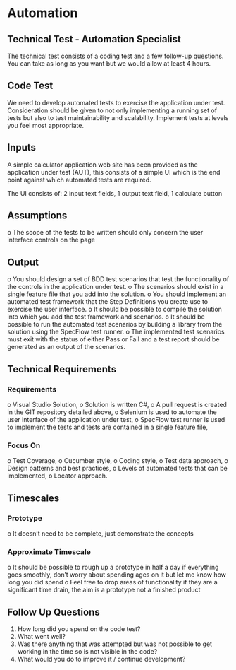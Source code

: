 # Automation

## Technical Test - Automation Specialist
The technical test consists of a coding test and a few follow-up questions. 
You can take as long as you want but we would allow at least 4 hours.

## Code Test
We need to develop automated tests to exercise the application under test.
Consideration should be given to not only implementing a running set of tests but also to test maintainability and scalability.
Implement tests at levels you feel most appropriate.

## Inputs
A simple calculator application web site has been provided as the application under test (AUT), 
this consists of a simple UI which is the end point against which automated tests are required.

The UI consists of: 2 input text fields, 1 output text field,	1 calculate button

## Assumptions
o	The scope of the tests to be written should only concern the user interface controls on the page

## Output
o	You should design a set of BDD test scenarios that test the functionality of the controls in the application under test. 
o	The scenarios should exist in a single feature file that you add into the solution.
o	You should implement an automated test framework that the Step Definitions you create use to exercise the user interface.
o	It should be possible to compile the solution into which you add the test framework and scenarios.
o	It should be possible to run the automated test scenarios by building a library from the solution using the SpecFlow test runner.
o	The implemented test scenarios must exit with the status of either Pass or Fail and a test report should be generated as an output of the scenarios.

## Technical Requirements
###	Requirements
o	Visual Studio Solution,
o	Solution is written C#,
o	A pull request is created in the GIT repository detailed above,
o	Selenium is used to automate the user interface of the application under test,
o	SpecFlow test runner is used to implement the tests and tests are contained in a single feature file,

###	Focus On
o	Test Coverage,
o	Cucumber style,
o	Coding style,
o	Test data approach,
o	Design patterns and best  practices,
o	Levels of automated tests that can be implemented,
o	Locator approach.

## Timescales
###	Prototype
o	It doesn’t need to be complete, just demonstrate the concepts
###	Approximate Timescale
o	It should be possible to rough up a prototype in half a day if everything goes smoothly, don’t worry about spending ages on it but let me know how long you did spend
o	Feel free to drop areas of functionality if they are a significant time drain, the aim is a prototype not a finished product

## Follow Up Questions
1.	How long did you spend on the code test?
2.	What went well?
3.	Was there anything that was attempted but was not possible to get working in the time so is not visible in the code?
4.	What would you do to improve it / continue development?

